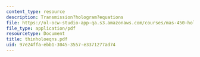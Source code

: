 ```yaml
---
content_type: resource
description: Transmission?hologram?equations
file: https://ol-ocw-studio-app-qa.s3.amazonaws.com/courses/mas-450-holographic-imaging-spring-2003/97e24ffaebb130453557e3371277ad74_thinholoeqns.pdf
file_type: application/pdf
resourcetype: Document
title: thinholoeqns.pdf
uid: 97e24ffa-ebb1-3045-3557-e3371277ad74
---
```

